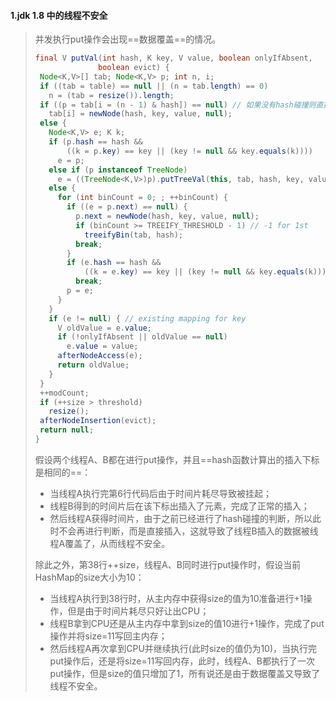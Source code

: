#### 1.jdk 1.8 中的线程不安全

>并发执行put操作会出现==数据覆盖==的情况。
>
>```java
>final V putVal(int hash, K key, V value, boolean onlyIfAbsent,
>               boolean evict) {
>  Node<K,V>[] tab; Node<K,V> p; int n, i;
>  if ((tab = table) == null || (n = tab.length) == 0)
>    n = (tab = resize()).length;
>  if ((p = tab[i = (n - 1) & hash]) == null) // 如果没有hash碰撞则直接插入元素
>    tab[i] = newNode(hash, key, value, null);
>  else {
>    Node<K,V> e; K k;
>    if (p.hash == hash &&
>        ((k = p.key) == key || (key != null && key.equals(k))))
>      e = p;
>    else if (p instanceof TreeNode)
>      e = ((TreeNode<K,V>)p).putTreeVal(this, tab, hash, key, value);
>    else {
>      for (int binCount = 0; ; ++binCount) {
>        if ((e = p.next) == null) {
>          p.next = newNode(hash, key, value, null);
>          if (binCount >= TREEIFY_THRESHOLD - 1) // -1 for 1st
>            treeifyBin(tab, hash);
>          break;
>        }
>        if (e.hash == hash &&
>            ((k = e.key) == key || (key != null && key.equals(k))))
>          break;
>        p = e;
>      }
>    }
>    if (e != null) { // existing mapping for key
>      V oldValue = e.value;
>      if (!onlyIfAbsent || oldValue == null)
>        e.value = value;
>      afterNodeAccess(e);
>      return oldValue;
>    }
>  }
>  ++modCount;
>  if (++size > threshold)
>    resize();
>  afterNodeInsertion(evict);
>  return null;
>}
>```
>
>假设两个线程A、B都在进行put操作，并且==hash函数计算出的插入下标是相同的==：
>
>- 当线程A执行完第6行代码后由于时间片耗尽导致被挂起；
>- 线程B得到的时间片后在该下标出插入了元素，完成了正常的插入；
>- 然后线程A获得时间片，由于之前已经进行了hash碰撞的判断，所以此时不会再进行判断，而是直接插入，这就导致了线程B插入的数据被线程A覆盖了，从而线程不安全。
>
>除此之外，第38行++size，线程A、B同时进行put操作时，假设当前HashMap的size大小为10：
>
>- 当线程A执行到38行时，从主内存中获得size的值为10准备进行+1操作，但是由于时间片耗尽只好让出CPU；
>- 线程B拿到CPU还是从主内存中拿到size的值10进行+1操作，完成了put操作并将size=11写回主内存；
>- 然后线程A再次拿到CPU并继续执行(此时size的值仍为10)，当执行完put操作后，还是将size=11写回内存，此时，线程A、B都执行了一次put操作，但是size的值只增加了1，所有说还是由于数据覆盖又导致了线程不安全。

